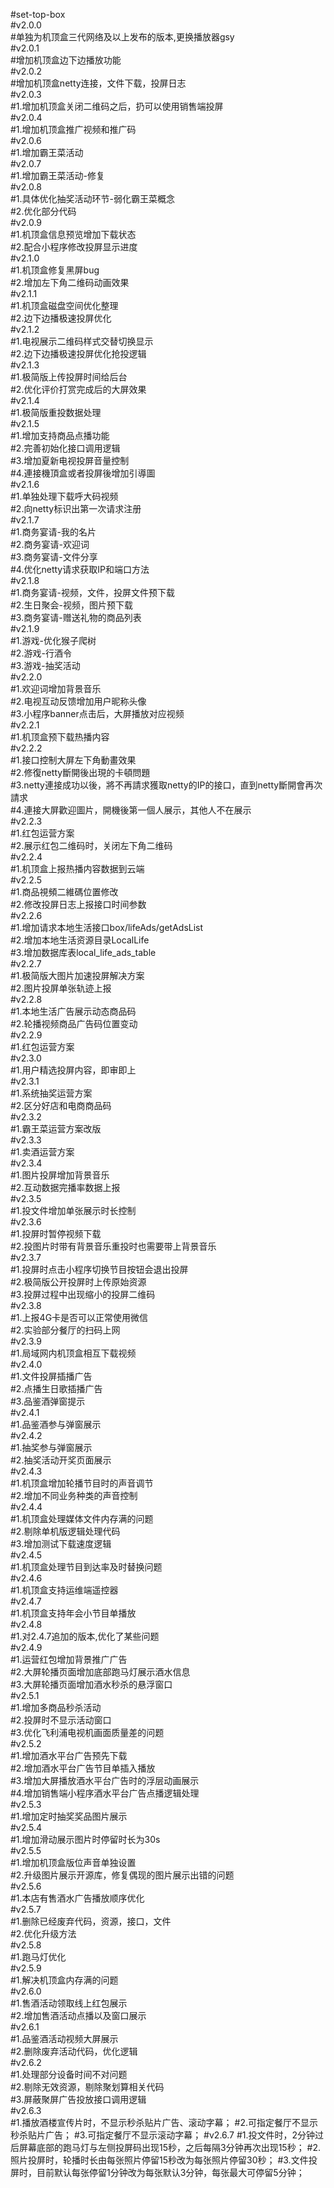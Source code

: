 #set-top-box</br>
#v2.0.0</br>
#单独为机顶盒三代网络及以上发布的版本,更换播放器gsy</br>
#v2.0.1</br>
#增加机顶盒边下边播放功能</br>
#v2.0.2</br>
#增加机顶盒netty连接，文件下载，投屏日志</br>
#v2.0.3</br>
#1.增加机顶盒关闭二维码之后，扔可以使用销售端投屏</br>
#v2.0.4</br>
#1.增加机顶盒推广视频和推广码</br>
#v2.0.6</br>
#1.增加霸王菜活动</br>
#v2.0.7</br>
#1.增加霸王菜活动-修复</br>
#v2.0.8</br>
#1.具体优化抽奖活动环节-弱化霸王菜概念</br>
#2.优化部分代码</br>
#v2.0.9</br>
#1.机顶盒信息预览增加下载状态</br>
#2.配合小程序修改投屏显示进度</br>
#v2.1.0</br>
#1.机顶盒修复黑屏bug</br>
#2.增加左下角二维码动画效果</br>
#v2.1.1</br>
#1.机顶盒磁盘空间优化整理</br>
#2.边下边播极速投屏优化</br>
#v2.1.2</br>
#1.电视展示二维码样式交替切换显示</br>
#2.边下边播极速投屏优化抢投逻辑</br>
#v2.1.3</br>
#1.极简版上传投屏时间给后台</br>
#2.优化评价打赏完成后的大屏效果</br>
#v2.1.4</br>
#1.极简版重投数据处理</br>
#v2.1.5</br>
#1.增加支持商品点播功能</br>
#2.完善初始化接口调用逻辑</br>
#3.增加夏新电视投屏音量控制</br>
#4.連接機頂盒或者投屏後增加引導圖</br>
#v2.1.6</br>
#1.单独处理下载呼大码视频</br>
#2.向netty标识出第一次请求注册</br>
#v2.1.7</br>
#1.商务宴请-我的名片</br>
#2.商务宴请-欢迎词</br>
#3.商务宴请-文件分享</br>
#4.优化netty请求获取IP和端口方法<br>
#v2.1.8</br>
#1.商务宴请-视频，文件，投屏文件预下载</br>
#2.生日聚会-视频，图片预下载</br>
#3.商务宴请-赠送礼物的商品列表<br>
#v2.1.9</br>
#1.游戏-优化猴子爬树</br>
#2.游戏-行酒令</br>
#3.游戏-抽奖活动<br>
#v2.2.0</br>
#1.欢迎词增加背景音乐</br>
#2.电视互动反馈增加用户昵称头像</br>
#3.小程序banner点击后，大屏播放对应视频</br>
#v2.2.1</br>
#1.机顶盒预下载热播内容</br>
#v2.2.2</br>
#1.接口控制大屏左下角動畫效果</br>
#2.修復netty斷開後出現的卡頓問題</br>
#3.netty連接成功以後，將不再請求獲取netty的IP的接口，直到netty斷開會再次請求</br>
#4.連接大屏歡迎圖片，開機後第一個人展示，其他人不在展示</br>
#v2.2.3</br>
#1.红包运营方案</br>
#2.展示红包二维码时，关闭左下角二维码</br>
#v2.2.4</br>
#1.机顶盒上报热播内容数据到云端</br>
#v2.2.5</br>
#1.商品視頻二維碼位置修改</br>
#2.修改投屏日志上报接口时间参数</br>
#v2.2.6</br>
#1.增加请求本地生活接口box/lifeAds/getAdsList</br>
#2.增加本地生活资源目录LocalLife</br>
#3.增加数据库表local_life_ads_table</br>
#v2.2.7</br>
#1.极简版大图片加速投屏解决方案</br>
#2.图片投屏单张轨迹上报</br>
#v2.2.8</br>
#1.本地生活广告展示动态商品码</br>
#2.轮播视频商品广告码位置变动</br>
#v2.2.9</br>
#1.红包运营方案</br>
#v2.3.0</br>
#1.用户精选投屏内容，即审即上</br>
#v2.3.1</br>
#1.系统抽奖运营方案</br>
#2.区分好店和电商商品码</br>
#v2.3.2</br>
#1.霸王菜运营方案改版</br>
#v2.3.3</br>
#1.卖酒运营方案</br>
#v2.3.4</br>
#1.图片投屏增加背景音乐</br>
#2.互动数据完播率数据上报</br>
#v2.3.5</br>
#1.投文件增加单张展示时长控制</br>
#v2.3.6</br>
#1.投屏时暂停视频下载</br>
#2.投图片时带有背景音乐重投时也需要带上背景音乐</br>
#v2.3.7</br>
#1.投屏时点击小程序切换节目按钮会退出投屏</br>
#2.极简版公开投屏时上传原始资源</br>
#3.投屏过程中出现缩小的投屏二维码</br>
#v2.3.8</br>
#1.上报4G卡是否可以正常使用微信</br>
#2.实验部分餐厅的扫码上网</br>
#v2.3.9</br>
#1.局域网内机顶盒相互下载视频</br>
#v2.4.0</br>
#1.文件投屏插播广告</br>
#2.点播生日歌插播广告</br>
#3.品鉴酒弹窗提示</br>
#v2.4.1</br>
#1.品鉴酒参与弹窗展示</br>
#v2.4.2</br>
#1.抽奖参与弹窗展示</br>
#2.抽奖活动开奖页面展示</br>
#v2.4.3</br>
#1.机顶盒增加轮播节目时的声音调节</br>
#2.增加不同业务种类的声音控制</br>
#v2.4.4</br>
#1.机顶盒处理媒体文件内存满的问题</br>
#2.剔除单机版逻辑处理代码</br>
#3.增加测试下载速度逻辑</br>
#v2.4.5</br>
#1.机顶盒处理节目到达率及时替换问题</br>
#v2.4.6</br>
#1.机顶盒支持运维端遥控器</br>
#v2.4.7</br>
#1.机顶盒支持年会小节目单播放</br>
#v2.4.8</br>
#1.对2.4.7追加的版本,优化了某些问题</br>
#v2.4.9</br>
#1.运营红包增加背景推广广告</br>
#2.大屏轮播页面增加底部跑马灯展示酒水信息</br>
#3.大屏轮播页面增加酒水秒杀的悬浮窗口</br>
#v2.5.1</br>
#1.增加多商品秒杀活动</br>
#2.投屏时不显示活动窗口</br>
#3.优化飞利浦电视机画面质量差的问题</br>
#v2.5.2</br>
#1.增加酒水平台广告预先下载</br>
#2.增加酒水平台广告节目单插入播放</br>
#3.增加大屏播放酒水平台广告时的浮层动画展示</br>
#4.增加销售端小程序酒水平台广告点播逻辑处理</br>
#v2.5.3</br>
#1.增加定时抽奖奖品图片展示</br>
#v2.5.4</br>
#1.增加滑动展示图片时停留时长为30s</br>
#v2.5.5</br>
#1.增加机顶盒版位声音单独设置</br>
#2.升级图片展示开源库，修复偶现的图片展示出错的问题</br>
#v2.5.6</br>
#1.本店有售酒水广告播放顺序优化</br>
#v2.5.7</br>
#1.删除已经废弃代码，资源，接口，文件</br>
#2.优化升级方法</br>
#v2.5.8</br>
#1.跑马灯优化</br>
#v2.5.9</br>
#1.解决机顶盒内存满的问题</br>
#v2.6.0</br>
#1.售酒活动领取线上红包展示</br>
#2.增加售酒活动点播以及窗口展示</br>
#v2.6.1</br>
#1.品鉴酒活动视频大屏展示</br>
#2.删除废弃活动代码，优化逻辑</br>
#v2.6.2</br>
#1.处理部分设备时间不对问题</br>
#2.剔除无效资源，剔除聚划算相关代码</br>
#3.屏蔽聚屏广告投放接口调用逻辑</br>
#v2.6.3</br>
#1.播放酒楼宣传片时，不显示秒杀贴片广告、滚动字幕；
#2.可指定餐厅不显示秒杀贴片广告；
#3.可指定餐厅不显示滚动字幕；
#v2.6.7
#1.投文件时，2分钟过后屏幕底部的跑马灯与左侧投屏码出现15秒，之后每隔3分钟再次出现15秒；
#2.照片投屏时，轮播时长由每张照片停留15秒改为每张照片停留30秒；
#3.文件投屏时，目前默认每张停留1分钟改为每张默认3分钟，每张最大可停留5分钟；
